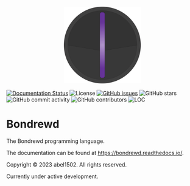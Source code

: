 <p align="center">
<img src="./media/logo.png" width="40%">
</p>


[![Documentation Status](https://readthedocs.org/projects/bondrewd/badge/?version=latest)](https://bondrewd.readthedocs.io/en/latest/?badge=latest)
![License](https://img.shields.io/github/license/abel1502/bondrewd)
[![GitHub issues](https://img.shields.io/github/issues/abel1502/bondrewd)](https://github.com/abel1502/bondrewd/issues)
![GitHub stars](https://img.shields.io/github/stars/abel1502/bondrewd?color=yellow&style=flat)
![GitHub commit activity](https://img.shields.io/github/commit-activity/m/abel1502/bondrewd)
![GitHub contributors](https://img.shields.io/github/contributors/abel1502/bondrewd)
![LOC](https://sloc.xyz/github/abel1502/bondrewd?category=code)

# Bondrewd

The Bondrewd programming language.

The documentation can be found at https://bondrewd.readthedocs.io/.

Copyright © 2023 abel1502. All rights reserved.

Currently under active development.
